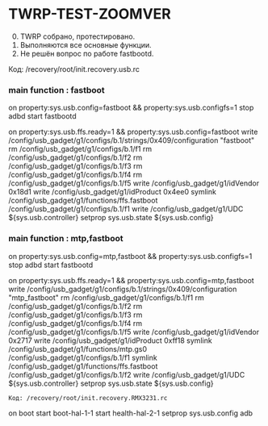  # TWRP-TEST-ZOOMVER
0. TWRP собрано, протестировано.
1. Выполняются все основные функции.
2. Не решён вопрос по работе fastbootd.

Код: /recovery/root/init.recovery.usb.rc
### main function : fastboot ###
on property:sys.usb.config=fastboot && property:sys.usb.configfs=1
    stop adbd
    start fastbootd

on property:sys.usb.ffs.ready=1 && property:sys.usb.config=fastboot
    write /config/usb_gadget/g1/configs/b.1/strings/0x409/configuration "fastboot"
    rm /config/usb_gadget/g1/configs/b.1/f1
    rm /config/usb_gadget/g1/configs/b.1/f2
    rm /config/usb_gadget/g1/configs/b.1/f3
    rm /config/usb_gadget/g1/configs/b.1/f4
    rm /config/usb_gadget/g1/configs/b.1/f5
    write /config/usb_gadget/g1/idVendor 0x18d1
    write /config/usb_gadget/g1/idProduct 0x4ee0
    symlink /config/usb_gadget/g1/functions/ffs.fastboot /config/usb_gadget/g1/configs/b.1/f1
    write /config/usb_gadget/g1/UDC ${sys.usb.controller}
    setprop sys.usb.state ${sys.usb.config}

### main function : mtp,fastboot ###
on property:sys.usb.config=mtp,fastboot && property:sys.usb.configfs=1
    stop adbd
    start fastbootd

on property:sys.usb.ffs.ready=1 && property:sys.usb.config=mtp,fastboot
    write /config/usb_gadget/g1/configs/b.1/strings/0x409/configuration "mtp_fastboot"
    rm /config/usb_gadget/g1/configs/b.1/f1
    rm /config/usb_gadget/g1/configs/b.1/f2
    rm /config/usb_gadget/g1/configs/b.1/f3
    rm /config/usb_gadget/g1/configs/b.1/f4
    rm /config/usb_gadget/g1/configs/b.1/f5
    write /config/usb_gadget/g1/idVendor 0x2717
    write /config/usb_gadget/g1/idProduct 0xff18
    symlink /config/usb_gadget/g1/functions/mtp.gs0 /config/usb_gadget/g1/configs/b.1/f1
    symlink /config/usb_gadget/g1/functions/ffs.fastboot /config/usb_gadget/g1/configs/b.1/f2
    write /config/usb_gadget/g1/UDC ${sys.usb.controller}
    setprop sys.usb.state ${sys.usb.config}

    Код: /recovery/root/init.recovery.RMX3231.rc
on boot
    start boot-hal-1-1
    start health-hal-2-1
    setprop sys.usb.config adb
